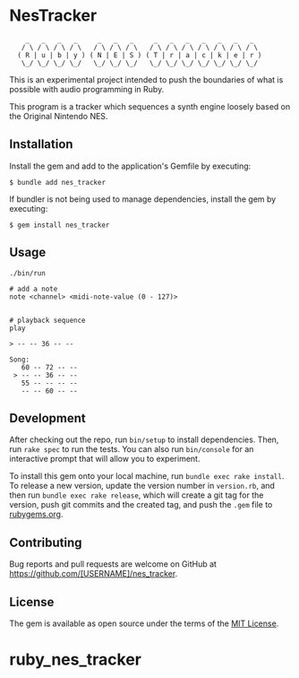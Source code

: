 # NesTracker
        _   _   _   _     _   _   _     _   _   _   _   _   _   _    
       / \ / \ / \ / \   / \ / \ / \   / \ / \ / \ / \ / \ / \ / \ 
      ( R | u | b | y ) ( N | E | S ) ( T | r | a | c | k | e | r )
       \_/ \_/ \_/ \_/   \_/ \_/ \_/   \_/ \_/ \_/ \_/ \_/ \_/ \_/

This is an experimental project intended to push the boundaries of what is possible 
with audio programming in Ruby. 

This program is a tracker which sequences a synth engine loosely based on the Original
Nintendo NES. 

## Installation

Install the gem and add to the application's Gemfile by executing:

    $ bundle add nes_tracker

If bundler is not being used to manage dependencies, install the gem by executing:

    $ gem install nes_tracker

## Usage

```
./bin/run
```

```
# add a note
note <channel> <midi-note-value (0 - 127)>


# playback sequence
play

> -- -- 36 -- --

Song: 
   60 -- 72 -- --
 > -- -- 36 -- --
   55 -- -- -- --
   -- -- 60 -- --

```



## Development

After checking out the repo, run `bin/setup` to install dependencies. Then, run `rake spec` to run the tests. You can also run `bin/console` for an interactive prompt that will allow you to experiment.

To install this gem onto your local machine, run `bundle exec rake install`. To release a new version, update the version number in `version.rb`, and then run `bundle exec rake release`, which will create a git tag for the version, push git commits and the created tag, and push the `.gem` file to [rubygems.org](https://rubygems.org).

## Contributing

Bug reports and pull requests are welcome on GitHub at https://github.com/[USERNAME]/nes_tracker.

## License

The gem is available as open source under the terms of the [MIT License](https://opensource.org/licenses/MIT).
# ruby_nes_tracker
